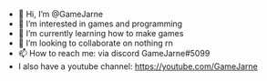 - 👋 Hi, I’m @GameJarne
- 👀 I’m interested in games and programming
- 🌱 I’m currently learning how to make games
- 💞️ I’m looking to collaborate on nothing rn
- 📫 How to reach me: via discord GameJarne#5099
- I also have a youtube channel: https://youtube.com/GameJarne

<!---
GameJarne/GameJarne is a ✨ special ✨ repository because its `README.md` (this file) appears on your GitHub profile.
You can click the Preview link to take a look at your changes.
--->
